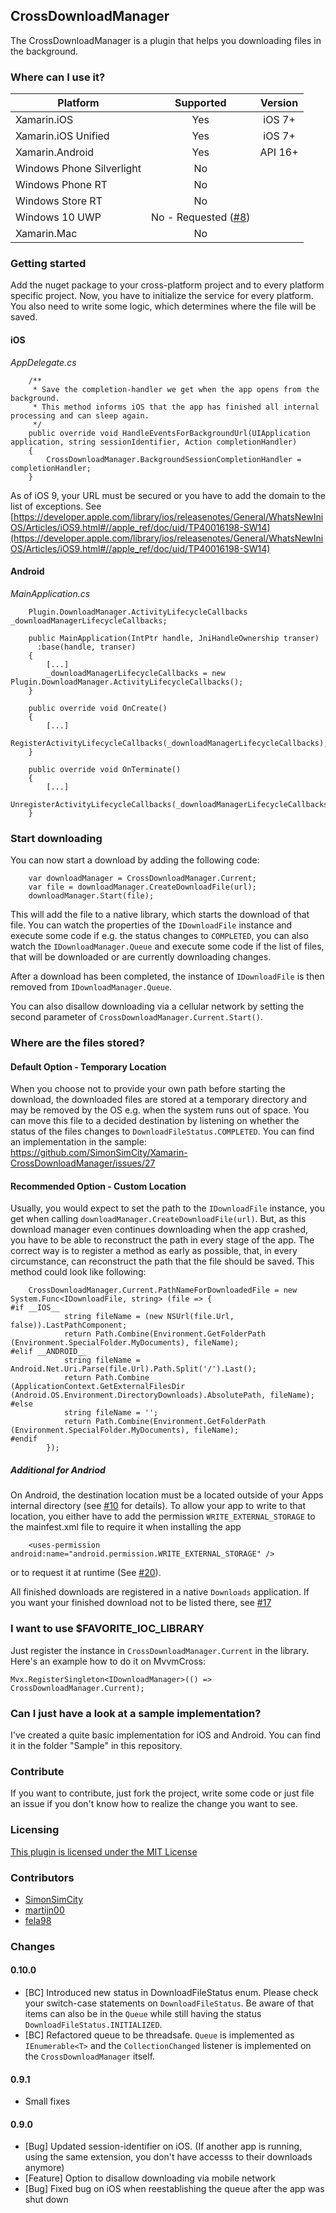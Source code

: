 ## CrossDownloadManager

The CrossDownloadManager is a plugin that helps you downloading files in the background.

### Where can I use it?

|Platform|Supported|Version|
| ------------------- | :-----------: | :------------------: |
|Xamarin.iOS|Yes|iOS 7+|
|Xamarin.iOS Unified|Yes|iOS 7+|
|Xamarin.Android|Yes|API 16+|
|Windows Phone Silverlight|No||
|Windows Phone RT|No||
|Windows Store RT|No||
|Windows 10 UWP|No - Requested ([#8](https://github.com/SimonSimCity/Xamarin-CrossDownloadManager/issues/8))||
|Xamarin.Mac|No||

### Getting started

Add the nuget package to your cross-platform project and to every platform specific project. Now, you have to initialize the service for every platform. You also need to write some logic, which determines where the file will be saved.

#### iOS

_AppDelegate.cs_
```
    /**
     * Save the completion-handler we get when the app opens from the background.
     * This method informs iOS that the app has finished all internal processing and can sleep again.
     */
    public override void HandleEventsForBackgroundUrl(UIApplication application, string sessionIdentifier, Action completionHandler)
    {
        CrossDownloadManager.BackgroundSessionCompletionHandler = completionHandler;
    }
```

As of iOS 9, your URL must be secured or you have to add the domain to the list of exceptions. See [https://developer.apple.com/library/ios/releasenotes/General/WhatsNewIniOS/Articles/iOS9.html#//apple_ref/doc/uid/TP40016198-SW14](https://developer.apple.com/library/ios/releasenotes/General/WhatsNewIniOS/Articles/iOS9.html#//apple_ref/doc/uid/TP40016198-SW14)
#### Android

_MainApplication.cs_
```
    Plugin.DownloadManager.ActivityLifecycleCallbacks _downloadManagerLifecycleCallbacks;

    public MainApplication(IntPtr handle, JniHandleOwnership transer)
      :base(handle, transer)
    {
        [...]
        _downloadManagerLifecycleCallbacks = new Plugin.DownloadManager.ActivityLifecycleCallbacks();
    }

    public override void OnCreate()
    {
        [...]
        RegisterActivityLifecycleCallbacks(_downloadManagerLifecycleCallbacks);
    }

    public override void OnTerminate()
    {
        [...]
        UnregisterActivityLifecycleCallbacks(_downloadManagerLifecycleCallbacks);
    }
```

### Start downloading

You can now start a download by adding the following code:
```
    var downloadManager = CrossDownloadManager.Current;
    var file = downloadManager.CreateDownloadFile(url);
    downloadManager.Start(file);
```

This will add the file to a native library, which starts the download of that file. You can watch the properties of the `IDownloadFile` instance and execute some code if e.g. the status changes to `COMPLETED`, you can also watch the `IDownloadManager.Queue` and execute some code if the list of files, that will be downloaded or are currently downloading changes.

After a download has been completed, the instance of `IDownloadFile` is then removed from `IDownloadManager.Queue`.

You can also disallow downloading via a cellular network by setting the second parameter of `CrossDownloadManager.Current.Start()`.

### Where are the files stored?

#### Default Option - Temporary Location

When you choose not to provide your own path before starting the download, the downloaded files are stored at a temporary directory and may be removed by the OS e.g. when the system runs out of space. You can move this file to a decided destination by listening on whether the status of the files changes to `DownloadFileStatus.COMPLETED`. You can find an implementation in the sample: https://github.com/SimonSimCity/Xamarin-CrossDownloadManager/issues/27

#### Recommended Option - Custom Location

Usually, you would expect to set the path to the `IDownloadFile` instance, you get when calling `downloadManager.CreateDownloadFile(url)`. But, as this download manager even continues downloading when the app crashed, you have to be able to reconstruct the path in every stage of the app. The correct way is to register a method as early as possible, that, in every circumstance, can reconstruct the path that the file should be saved. This method could look like following:
```
    CrossDownloadManager.Current.PathNameForDownloadedFile = new System.Func<IDownloadFile, string> (file => {
#if __IOS__
            string fileName = (new NSUrl(file.Url, false)).LastPathComponent;
            return Path.Combine(Environment.GetFolderPath (Environment.SpecialFolder.MyDocuments), fileName);
#elif __ANDROID__
            string fileName = Android.Net.Uri.Parse(file.Url).Path.Split('/').Last();
            return Path.Combine (ApplicationContext.GetExternalFilesDir (Android.OS.Environment.DirectoryDownloads).AbsolutePath, fileName);
#else
            string fileName = '';
            return Path.Combine(Environment.GetFolderPath (Environment.SpecialFolder.MyDocuments), fileName);
#endif
        });
```
##### Additional for Andriod

On Android, the destination location must be a located outside of your Apps internal directory (see [#10](https://github.com/SimonSimCity/Xamarin-CrossDownloadManager/issues/10) for details). To allow your app to write to that location, you either have to add the permission `WRITE_EXTERNAL_STORAGE` to the mainfest.xml file to require it when installing the app
```
    <uses-permission android:name="android.permission.WRITE_EXTERNAL_STORAGE" />
```

or to request it at runtime (See [#20](https://github.com/SimonSimCity/Xamarin-CrossDownloadManager/issues/20)).

All finished downloads are registered in a native `Downloads` application. If you want your finished download not to be listed there, see [#17](https://github.com/SimonSimCity/Xamarin-CrossDownloadManager/issues/17)

### I want to use $FAVORITE_IOC_LIBRARY

Just register the instance in `CrossDownloadManager.Current` in the library. Here's an example how to do it on MvvmCross:

    Mvx.RegisterSingleton<IDownloadManager>(() => CrossDownloadManager.Current);

### Can I just have a look at a sample implementation?

I've created a quite basic implementation for iOS and Android. You can find it in the folder "Sample" in this repository.

### Contribute

If you want to contribute, just fork the project, write some code or just file an issue if you don't know how to realize the change you want to see.

### Licensing

[This plugin is licensed under the MIT License](https://opensource.org/licenses/MIT)

### Contributors

* [SimonSimCity](https://github.com/SimonSimCity)
* [martijn00](https://github.com/martijn00)
* [fela98](https://github.com/fela98)

### Changes

#### 0.10.0

  * [BC] Introduced new status in DownloadFileStatus enum. Please check your switch-case statements on `DownloadFileStatus`. Be aware of that items can also be in the `Queue` while still having the status `DownloadFileStatus.INITIALIZED`.
  * [BC] Refactored queue to be threadsafe. `Queue` is implemented as `IEnumerable<T>` and the `CollectionChanged` listener is implemented on the `CrossDownloadManager` itself.

#### 0.9.1

  * Small fixes

#### 0.9.0

  * [Bug] Updated session-identifier on iOS. (If another app is running, using the same extension, you don't have accesss to their downloads anymore)
  * [Feature] Option to disallow downloading via mobile network
  * [Bug] Fixed bug on iOS when reestablishing the queue after the app was shut down
